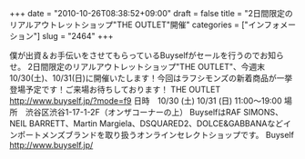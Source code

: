 +++
date = "2010-10-26T08:38:52+09:00"
draft = false
title = "2日間限定のリアルアウトレットショップ&quot;THE OUTLET&quot;開催"
categories = ["インフォメーション"]
slug = "2464"
+++

僕が出資＆お手伝いをさせてもらっているBuyselfがセールを行うのでお知らせ。
2日間限定のリアルアウトレットショップ"THE OUTLET"、今週末10/30(土)、10/31(日)に開催いたします！今回はラフシモンズの新着商品が一挙登場予定です！ご来場お待ちしております！
THE OUTLET
<a href="http://www.buyself.jp/?mode=f9" target="_blank">http://www.buyself.jp/?mode=f9</a>
日時　10/30 (土)  10/31 (日)  11:00～19:00
場所　渋谷区渋谷1-17-1-2F（オンザコーナーの上）
BuyselfはRAF SIMONS、NEIL BARRETT、Martin Margiela、DSQUARED2、DOLCE&GABBANAなどインポートメンズブランドを取り扱うオンラインセレクトショップです。
Buyself
<a href="http://www.buyself.jp/" target="_blank">http://www.buyself.jp/</a>
